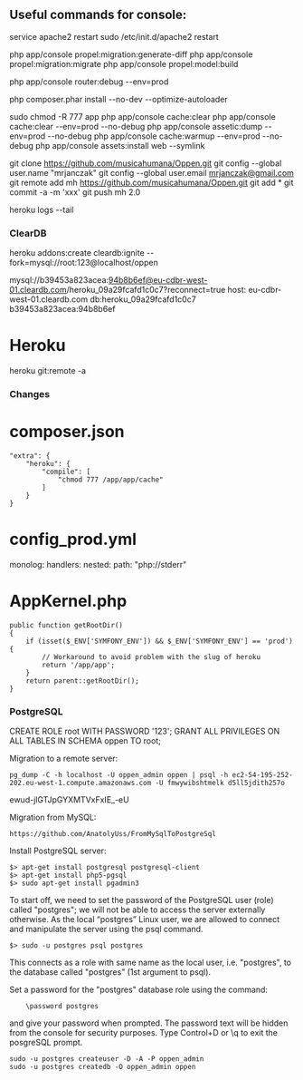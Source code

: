 Useful commands for console:
----------------------------
service apache2 restart 
sudo /etc/init.d/apache2 restart

php app/console propel:migration:generate-diff
php app/console propel:migration:migrate
php app/console propel:model:build

php app/console router:debug --env=prod

php composer.phar install --no-dev --optimize-autoloader

sudo chmod -R 777 app
php app/console cache:clear
php app/console cache:clear --env=prod --no-debug
php app/console assetic:dump --env=prod --no-debug
php app/console cache:warmup --env=prod --no-debug
php app/console assets:install web --symlink

git clone https://github.com/musicahumana/Oppen.git
git config --global user.name "mrjanczak"
git config --global user.email mrjanczak@gmail.com
git remote add mh https://github.com/musicahumana/Oppen.git
git add *
git commit -a -m 'xxx'
git push mh 2.0

heroku logs --tail

### ClearDB

heroku addons:create cleardb:ignite --fork=mysql://root:123@localhost/oppen

mysql://b39453a823acea:94b8b6ef@eu-cdbr-west-01.cleardb.com/heroku_09a29fcafd1c0c7?reconnect=true
host: eu-cdbr-west-01.cleardb.com
db:heroku_09a29fcafd1c0c7
b39453a823acea:94b8b6ef

# Heroku
heroku git:remote -a 

### Changes

# composer.json
    "extra": {
        "heroku": {
            "compile": [
                "chmod 777 /app/app/cache"
            ]
        }
    }

# config_prod.yml
monolog:
    handlers:
        nested:
            path:  "php://stderr"   
            
# AppKernel.php
	public function getRootDir()
	{
		if (isset($_ENV['SYMFONY_ENV']) && $_ENV['SYMFONY_ENV'] == 'prod') {
			// Workaround to avoid problem with the slug of heroku
			return '/app/app';
		}
		return parent::getRootDir();
	} 

### PostgreSQL

CREATE ROLE root WITH PASSWORD '123';
GRANT ALL PRIVILEGES ON ALL TABLES IN SCHEMA oppen TO root;

Migration to a remote server:

	pg_dump -C -h localhost -U oppen_admin oppen | psql -h ec2-54-195-252-202.eu-west-1.compute.amazonaws.com -U fmwywibshtmelk d5ll5jdith257o

ewud-jlGTJpGYXMTVxFxIE_-eU

Migration from MySQL:

	https://github.com/AnatolyUss/FromMySqlToPostgreSql

Install PostgreSQL server:

	$> apt-get install postgresql postgresql-client
	$> apt-get install php5-pgsql
	$> sudo apt-get install pgadmin3
	
To start off, we need to set the password of the PostgreSQL user (role) called "postgres"; we will not be able to access the server externally otherwise. As the local “postgres” Linux user, we are allowed to connect and manipulate the server using the psql command.	
	
	$> sudo -u postgres psql postgres

This connects as a role with same name as the local user, i.e. "postgres", to the database called "postgres" (1st argument to psql).

Set a password for the "postgres" database role using the command:

		\password postgres

and give your password when prompted. The password text will be hidden from the console for security purposes.
Type Control+D or \q to exit the posgreSQL prompt. 

	sudo -u postgres createuser -D -A -P oppen_admin
	sudo -u postgres createdb -O oppen_admin oppen

